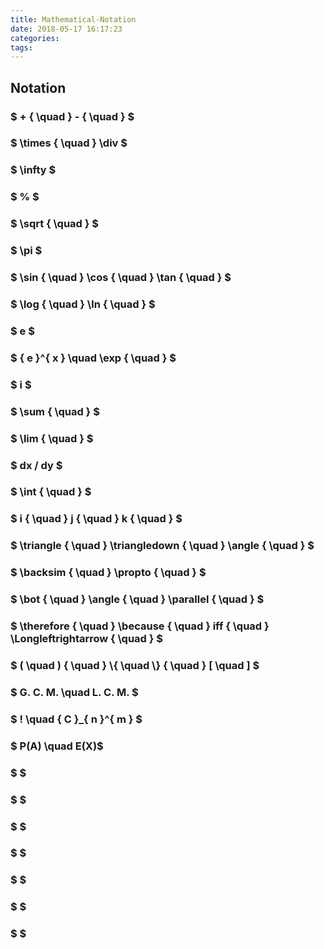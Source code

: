 ```yaml
---
title: Mathematical-Notation
date: 2018-05-17 16:17:23
categories:
tags:
---
```


## Notation

<!-- more -->

### $ + { \quad } - { \quad } $

### $ \times { \quad } \div $

### $ \infty $

### $ \% $

### $ \sqrt { \quad  } $

### $ \pi $

### $ \sin { \quad  } \cos { \quad  } \tan { \quad  } $

### $ \log { \quad } \ln { \quad }  $

### $ e $

### $ { e }^{ x } \quad  \exp { \quad } $

### $ i $

### $ \sum { \quad }  $ 

### $ \lim { \quad } $

### $ dx / dy $

### $ \int { \quad }  $

### $ i { \quad } j { \quad } k { \quad } $

### $ \triangle { \quad } \triangledown { \quad } \angle { \quad } $

### $ \backsim { \quad } \propto { \quad } $

### $ \bot { \quad } \angle { \quad } \parallel { \quad } $

### $ \therefore  { \quad }  \because  { \quad }  iff { \quad } \Longleftrightarrow { \quad } $

### $ ( \quad ) { \quad } \\{ \quad  \\} { \quad } \[ \quad \] $

### $ G. C. M. \quad L. C. M. $

### $ ! \quad { C }_{ n }^{ m } $

### $ P(A) \quad E(X)$

### $ $

### $ $

### $ $

### $ $

### $ $

### $ $

### $ $
